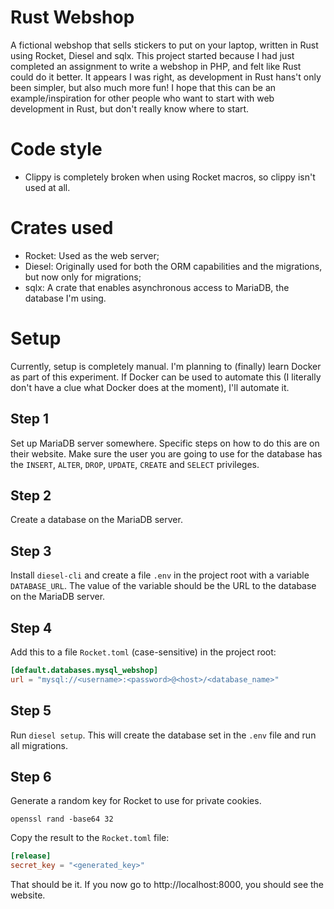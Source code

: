 # Rust Webshop
A fictional webshop that sells stickers to put on your laptop, written in Rust using Rocket, Diesel and sqlx. This project started because I had just completed an assignment to write a webshop in PHP, and felt like Rust could do it better. It appears I was right, as development in Rust hans't only been simpler, but also much more fun! I hope that this can be an example/inspiration for other people who want to start with web development in Rust, but don't really know where to start.

# Code style
- Clippy is completely broken when using Rocket macros, so clippy isn't used at all.

# Crates used
- Rocket: Used as the web server;
- Diesel: Originally used for both the ORM capabilities and the migrations, but now only for migrations;
- sqlx: A crate that enables asynchronous access to MariaDB, the database I'm using.

# Setup
Currently, setup is completely manual. I'm planning to (finally) learn Docker as part of this experiment. If Docker can be used to automate this (I literally don't have a clue what Docker does at the moment), I'll automate it.

## Step 1
Set up MariaDB server somewhere. Specific steps on how to do this are on their website. Make sure the user you are going to use for the database has the `INSERT`, `ALTER`, `DROP`, `UPDATE`, `CREATE` and `SELECT` privileges.

## Step 2
Create a database on the MariaDB server.

## Step 3
Install `diesel-cli` and create a file `.env` in the project root with a variable `DATABASE_URL`.
The value of the variable should be the URL to the database on the MariaDB server.

## Step 4
Add this to a file `Rocket.toml` (case-sensitive) in the project root:
```toml
[default.databases.mysql_webshop]
url = "mysql://<username>:<password>@<host>/<database_name>"
```

## Step 5
Run `diesel setup`. This will create the database set in the `.env` file and run all migrations.

## Step 6
Generate a random key for Rocket to use for private cookies.

`openssl rand -base64 32`

Copy the result to the `Rocket.toml` file:
```toml
[release]
secret_key = "<generated_key>"
```

That should be it. If you now go to http://localhost:8000, you should see the website.